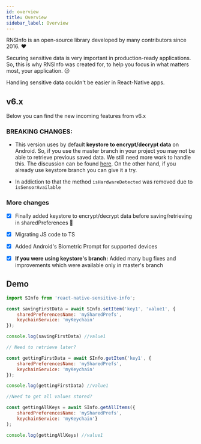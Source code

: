 ```yaml
---
id: overview
title: Overview
sidebar_label: Overview
---
```


RNSInfo is an open-source library developed by many contributors since 2016. ❤️

Securing sensitive data is very important in production-ready applications. So, this is why RNSInfo was created for, to help you focus in what matters most, your application. 😉

Handling sensitive data couldn't be easier in React-Native apps. 

## v6.x

Below you can find the new incoming features from v6.x

### BREAKING CHANGES:

* This version uses by default **keystore to encrypt/decrypt data** on Android. So, if you use the master branch in your project you may not be able to retrieve previous saved data. We still need more work to handle this. The discussion can be found [here](https://github.com/mCodex/react-native-sensitive-info/issues/196). On the other hand, if you already use keystore branch you can give it a try.

* In addiction to that the method `isHardwareDetected` was removed due to `isSensorAvailable`

### More changes

- [x] Finally added keystore to encrypt/decrypt data before saving/retrieving in sharedPreferences 🎉
- [x] Migrating JS code to TS
- [x] Added Android's  Biometric Prompt for supported devices
- [x] **If you were using keystore's branch:** Added many bug fixes and improvements which were available only in master's branch


## Demo

```js
import SInfo from 'react-native-sensitive-info';

const savingFirstData = await SInfo.setItem('key1', 'value1', {
    sharedPreferencesName: 'mySharedPrefs',
    keychainService: 'myKeychain'
});

console.log(savingFirstData) //value1

// Need to retrieve later?

const gettingFirstData = await SInfo.getItem('key1', {
    sharedPreferencesName: 'mySharedPrefs',
    keychainService: 'myKeychain'
});

console.log(gettingFirstData) //value1

//Need to get all values stored?

const gettingAllKeys = await SInfo.getAllItems({
    sharedPreferencesName: 'mySharedPrefs',
    keychainService: 'myKeychain'}
);

console.log(gettingAllKeys) //value1

```